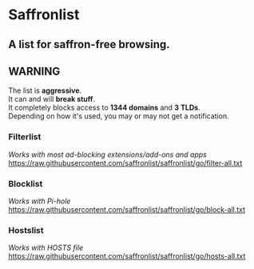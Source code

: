 # Saffronlist

## A list for saffron-free browsing. 

## WARNING
The list is **aggressive**.  
It can and will **break stuff**.  
It completely blocks access to **1344 domains** and **3 TLDs**.  
Depending on how it's used, you may or may not get a notification.  

### Filterlist
_Works with most ad-blocking extensions/add-ons and apps_  
https://raw.githubusercontent.com/saffronlist/saffronlist/go/filter-all.txt

### Blocklist 
_Works with Pi-hole_  
https://raw.githubusercontent.com/saffronlist/saffronlist/go/block-all.txt

### Hostslist 
_Works with HOSTS file_  
https://raw.githubusercontent.com/saffronlist/saffronlist/go/hosts-all.txt
